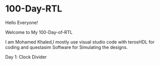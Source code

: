 # 100-Day-RTL
Hello Everyone!

Welcome to My 100-Day-of-RTL

I am Mohamed Khaled,I mostly use visual studio code with terosHDL for coding and questasim Software for Simulating the designs.

Day 1: Clock Divider
